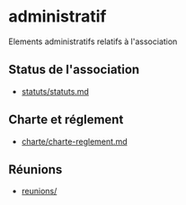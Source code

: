# administratif

Elements administratifs relatifs à l'association

## Status de l'association

+ [statuts/statuts.md](statuts/statuts.md)

## Charte et réglement 

+ [charte/charte-reglement.md](charte/charte-reglement.md)

## Réunions 

+ [reunions/](reunions/)
